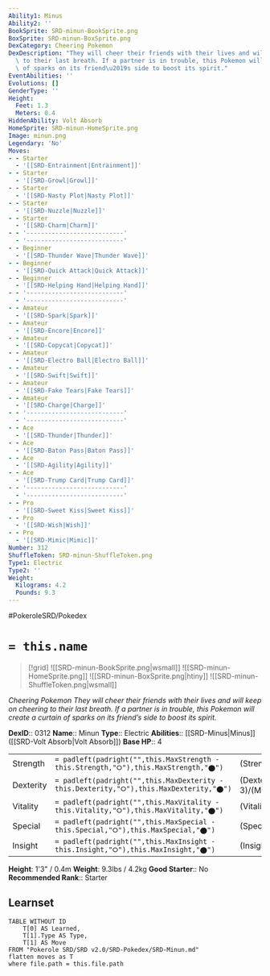 ```yaml
---
Ability1: Minus
Ability2: ''
BookSprite: SRD-minun-BookSprite.png
BoxSprite: SRD-minun-BoxSprite.png
DexCategory: Cheering Pokemon
DexDescription: "They will cheer their friends with their lives and will keep on cheering\
  \ to their last breath. If a partner is in trouble, this Pokemon will create a curtain\
  \ of sparks on its friend\u2019s side to boost its spirit."
EventAbilities: ''
Evolutions: []
GenderType: ''
Height:
  Feet: 1.3
  Meters: 0.4
HiddenAbility: Volt Absorb
HomeSprite: SRD-minun-HomeSprite.png
Image: minun.png
Legendary: 'No'
Moves:
- - Starter
  - '[[SRD-Entrainment|Entrainment]]'
- - Starter
  - '[[SRD-Growl|Growl]]'
- - Starter
  - '[[SRD-Nasty Plot|Nasty Plot]]'
- - Starter
  - '[[SRD-Nuzzle|Nuzzle]]'
- - Starter
  - '[[SRD-Charm|Charm]]'
- - '---------------------------'
  - '---------------------------'
- - Beginner
  - '[[SRD-Thunder Wave|Thunder Wave]]'
- - Beginner
  - '[[SRD-Quick Attack|Quick Attack]]'
- - Beginner
  - '[[SRD-Helping Hand|Helping Hand]]'
- - '---------------------------'
  - '---------------------------'
- - Amateur
  - '[[SRD-Spark|Spark]]'
- - Amateur
  - '[[SRD-Encore|Encore]]'
- - Amateur
  - '[[SRD-Copycat|Copycat]]'
- - Amateur
  - '[[SRD-Electro Ball|Electro Ball]]'
- - Amateur
  - '[[SRD-Swift|Swift]]'
- - Amateur
  - '[[SRD-Fake Tears|Fake Tears]]'
- - Amateur
  - '[[SRD-Charge|Charge]]'
- - '---------------------------'
  - '---------------------------'
- - Ace
  - '[[SRD-Thunder|Thunder]]'
- - Ace
  - '[[SRD-Baton Pass|Baton Pass]]'
- - Ace
  - '[[SRD-Agility|Agility]]'
- - Ace
  - '[[SRD-Trump Card|Trump Card]]'
- - '---------------------------'
  - '---------------------------'
- - Pro
  - '[[SRD-Sweet Kiss|Sweet Kiss]]'
- - Pro
  - '[[SRD-Wish|Wish]]'
- - Pro
  - '[[SRD-Mimic|Mimic]]'
Number: 312
ShuffleToken: SRD-minun-ShuffleToken.png
Type1: Electric
Type2: ''
Weight:
  Kilograms: 4.2
  Pounds: 9.3
---
```


#PokeroleSRD/Pokedex

# `= this.name`

> [!grid]
> ![[SRD-minun-BookSprite.png|wsmall]]
> ![[SRD-minun-HomeSprite.png]]
> ![[SRD-minun-BoxSprite.png|htiny]]
> ![[SRD-minun-ShuffleToken.png|wsmall]]


*Cheering Pokemon*
*They will cheer their friends with their lives and will keep on cheering to their last breath. If a partner is in trouble, this Pokemon will create a curtain of sparks on its friend’s side to boost its spirit.*

**DexID**:: 0312
**Name**:: Minun
**Type**:: Electric
**Abilities**:: [[SRD-Minus|Minus]] ([[SRD-Volt Absorb|Volt Absorb]])
**Base HP**:: 4

|           |                                                                                        |                                          |
| --------- | -------------------------------------------------------------------------------------- | ---------------------------------------- |
| Strength  | `= padleft(padright("",this.MaxStrength - this.Strength,"⭘"),this.MaxStrength,"⬤")`    | (Strength::1)/(MaxStrength::3)   |
| Dexterity | `= padleft(padright("",this.MaxDexterity - this.Dexterity,"⭘"),this.MaxDexterity,"⬤")` | (Dexterity:: 3)/(MaxDexterity::6) |
| Vitality  | `= padleft(padright("",this.MaxVitality - this.Vitality,"⭘"),this.MaxVitality,"⬤")`    | (Vitality::2)/(MaxVitality::4)   |
| Special   | `= padleft(padright("",this.MaxSpecial - this.Special,"⭘"),this.MaxSpecial,"⬤")`       | (Special::2)/(MaxSpecial::5)     |
| Insight   | `= padleft(padright("",this.MaxInsight - this.Insight,"⭘"),this.MaxInsight,"⬤")`       | (Insight::2)/(MaxInsight::5)     |

**Height**: 1'3" / 0.4m
**Weight**: 9.3lbs / 4.2kg
**Good Starter**:: No
**Recommended Rank**:: Starter

## Learnset

```dataview
TABLE WITHOUT ID
    T[0] AS Learned,
    T[1].Type AS Type,
    T[1] AS Move
FROM "Pokerole SRD/SRD v2.0/SRD-Pokedex/SRD-Minun.md"
flatten moves as T
where file.path = this.file.path
```
